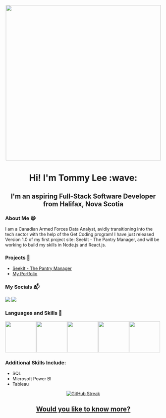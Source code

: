<div id="header" align="center">
<img src="https://user-images.githubusercontent.com/74038190/225813708-98b745f2-7d22-48cf-9150-083f1b00d6c9.gif" width="500">
</div> 
 <h1 id="greeting" align="center">Hi! I'm Tommy Lee :wave:</h1>

<h2 id="Intro" align="center">I'm an aspiring Full-Stack Software Developer from Halifax, Nova Scotia</h2>

### About Me :smile:

I am a Canadian Armed Forces Data Analyst, avidly transitioning into the tech sector with the help of the Get Coding program! I have just released Version 1.0 of my first project site: SeekIt - The Pantry Manager, and will be working to build my skills in Node.js and React.js.

### Projects :muscle:

- [SeekIt - The Pantry Manager](https://mottlly.github.io/SeekitStart/)
- [My Portfolio](https://mottlly.github.io/PortfolioWebsite/)

### My Socials :mailbox_with_mail:

<a href="https://www.linkedin.com/in/tommy-lee-7099b0294/"><img src="https://img.shields.io/badge/LinkedIn-0077B5?style=for-the-badge&logo=linkedin&logoColor=white"/></a>
<a href="mailto:thomas.j.lee.2219@gmail.com"><img src="https://img.shields.io/badge/Gmail-D14836?style=for-the-badge&logo=gmail&logoColor=white"/></a>

### Languages and Skills :wrench:

<img src="https://user-images.githubusercontent.com/74038190/212257454-16e3712e-945a-4ca2-b238-408ad0bf87e6.gif" width="100"><img src="https://github.com/Anmol-Baranwal/Cool-GIFs-For-GitHub/assets/74038190/29fd6286-4e7b-4d6c-818f-c4765d5e39a9" width="100"><img src="https://github.com/Anmol-Baranwal/Cool-GIFs-For-GitHub/assets/74038190/67f477ed-6624-42da-99f0-1a7b1a16eecb" width="100"><img src="https://user-images.githubusercontent.com/74038190/212257467-871d32b7-e401-42e8-a166-fcfd7baa4c6b.gif" width="100"><img src="https://user-images.githubusercontent.com/74038190/212257465-7ce8d493-cac5-494e-982a-5a9deb852c4b.gif" width="100">
### Additional Skills Include:
- SQL
- Microsoft Power BI
- Tableau

<div id="streak" align="center">
<a href="https://git.io/streak-stats"><img src="https://streak-stats.demolab.com?user=Mottlly&theme=transparent" alt="GitHub Streak" /></a>
</div>

<div>
<h2 id="starship" align="center"> <a href="https://mottlly.github.io/PortfolioWebsite/"> Would you like to know more? </a> </h2>
</div>



[^1]: No not THAT Tommy Lee, but I did used to drum a bit
